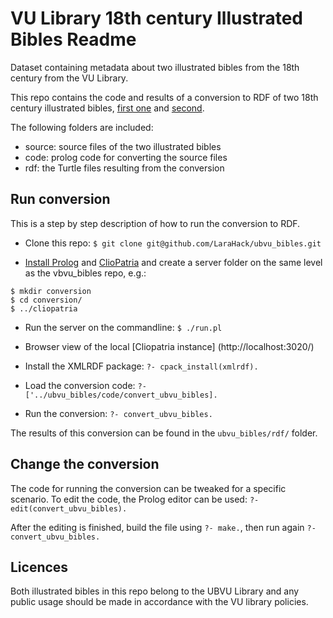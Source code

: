 # VU Library 18th century Illustrated Bibles Readme #
Dataset containing metadata about two illustrated bibles from the 18th century from the VU Library.

This repo contains the code and results of a conversion to RDF of two 18th century illustrated bibles, [first one](http://imagebase.ubvu.vu.nl/cdm/compoundobject/collection/bis/id/41) and [second](http://imagebase.ubvu.vu.nl/cdm/compoundobject/collection/bis/id/1004).

The following folders are included:

* source: source files of the two illustrated bibles
* code: prolog code for converting the source files
* rdf: the Turtle files resulting from the conversion

## Run conversion ##
This is a step by step description of how to run the conversion to RDF.

- Clone this repo: `$ git clone git@github.com/LaraHack/ubvu_bibles.git`

- [Install Prolog](http://www.swi-prolog.org/Download.html) and [ClioPatria](http://cliopatria.swi-prolog.org/help/) and create a server folder on the same level as the vbvu_bibles repo, e.g.:

```
$ mkdir conversion
$ cd conversion/
$ ../cliopatria
```

- Run the server on the commandline: `$ ./run.pl`

- Browser view of the local [Cliopatria instance] (http://localhost:3020/)

- Install the XMLRDF package: `?- cpack_install(xmlrdf).`

- Load the conversion code:  `?- ['../ubvu_bibles/code/convert_ubvu_bibles].`

- Run the conversion: `?- convert_ubvu_bibles.`

The results of this conversion can be found in the `ubvu_bibles/rdf/` folder.

## Change the conversion ##
The code for running the conversion can be tweaked for a specific scenario. To edit the code, the Prolog editor can be used: `?- edit(convert_ubvu_bibles).`

After the editing is finished, build the file using `?- make.`, then run again `?- convert_ubvu_bibles.`

## Licences ##
Both illustrated bibles in this repo belong to the UBVU Library and any public usage should be made in accordance with the VU library policies.

